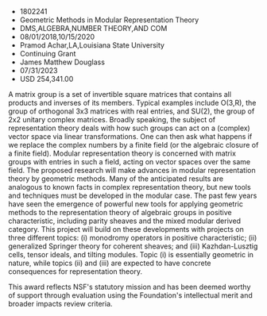 
* 1802241
* Geometric Methods in Modular Representation Theory
* DMS,ALGEBRA,NUMBER THEORY,AND COM
* 08/01/2018,10/15/2020
* Pramod Achar,LA,Louisiana State University
* Continuing Grant
* James Matthew Douglass
* 07/31/2023
* USD 254,341.00

A matrix group is a set of invertible square matrices that contains all products
and inverses of its members. Typical examples include O(3,R), the group of
orthogonal 3x3 matrices with real entries, and SU(2), the group of 2x2 unitary
complex matrices. Broadly speaking, the subject of representation theory deals
with how such groups can act on a (complex) vector space via linear
transformations. One can then ask what happens if we replace the complex numbers
by a finite field (or the algebraic closure of a finite field). Modular
representation theory is concerned with matrix groups with entries in such a
field, acting on vector spaces over the same field. The proposed research will
make advances in modular representation theory by geometric methods. Many of the
anticipated results are analogous to known facts in complex representation
theory, but new tools and techniques must be developed in the modular case. The
past few years have seen the emergence of powerful new tools for applying
geometric methods to the representation theory of algebraic groups in positive
characteristic, including parity sheaves and the mixed modular derived category.
This project will build on these developments with projects on three different
topics: (i) monodromy operators in positive characteristic; (ii) generalized
Springer theory for coherent sheaves; and (iii) Kazhdan-Lusztig cells, tensor
ideals, and tilting modules. Topic (i) is essentially geometric in nature, while
topics (ii) and (iii) are expected to have concrete consequences for
representation theory.

This award reflects NSF's statutory mission and has been deemed worthy of
support through evaluation using the Foundation's intellectual merit and broader
impacts review criteria.
